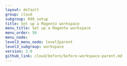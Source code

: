 ```yaml
---
layout: default
group: cloud
subgroup: 080_setup
title: Set up a Magento workspace
menu_title: Set up a Magento workspace
menu_order: 50
menu_node: 
level3_menu_node: level3parent
level3_subgroup: workspace
version: 2.0
github_link: cloud/before/before-workspace-parent.md
---
```


